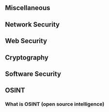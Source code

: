 ## Miscellaneous 
## Network Security
## Web Security
## Cryptography 
## Software Security
## OSINT
### What is OSINT (open source intelligence)
